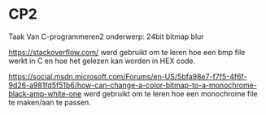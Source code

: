 # CP2
Taak Van C-programmeren2 onderwerp: 24bit bitmap blur

https://stackoverflow.com/ werd gebruikt om te leren hoe een bmp file werkt in C en hoe het gelezen kan worden in HEX code.

https://social.msdn.microsoft.com/Forums/en-US/5bfa98e7-f7f5-4f6f-9d26-a981fd5f51b6/how-can-change-a-color-bitmap-to-a-monochrome-black-amp-white-one werd gebruikt om te leren hoe een monochrome file te maken/aan te passen.
